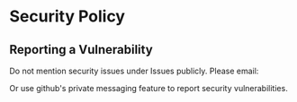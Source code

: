 # Security Policy

## Reporting a Vulnerability

Do not mention security issues under Issues publicly. Please email:

Or use github's private messaging feature to report security vulnerabilities.
